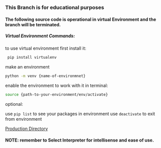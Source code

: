 ### This Branch is for educational purposes

#### The following source code is operational in virtual Environment and the branch will be terminated.

##### Virtual Environment Commands:

to use virtual environment first install it:
```sh
 pip install virtualenv
```

make an environment

```sh
python -m venv {name-of-environmnet}
```

enable the environment to work with it in terminal:

```sh
source {path-to-your-environment/env/activate}
```

optional:

use ``` pip list ``` to see your packages in environment
use ``` deactivate ``` to exit from environment 

[Production Directory](https://github.com/Haleh-Brkn/PyFortinetScripts/tree/Mohammadreza-Provisioning/app/Production)

#### NOTE: remember to Select Interpreter for intellisense and ease of use.